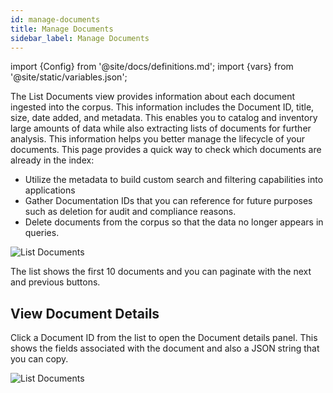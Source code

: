 ```yaml
---
id: manage-documents
title: Manage Documents
sidebar_label: Manage Documents
---
```


import {Config} from '@site/docs/definitions.md';
import {vars} from '@site/static/variables.json';

The List Documents view provides information about each document ingested into 
the corpus. This information includes the Document ID, title, size, date 
added, and metadata. This enables you to catalog and inventory large amounts 
of data while also extracting lists of documents for further analysis. This 
information helps you better manage the lifecycle of your documents. This page 
provides a quick way to check which documents are already in the index:

* Utilize the metadata to build custom search and filtering capabilities 
  into applications
* Gather Documentation IDs that you can reference for future purposes
  such as deletion for audit and compliance reasons.
* Delete documents from the corpus so that the data no longer appears in 
  queries.


![List Documents](/img/list_documents.png)

The list shows the first 10 documents and you can paginate with the next and 
previous buttons.


## View Document Details

Click a Document ID from the list to open the Document details panel. This 
shows the fields associated with the document and also a JSON string that 
you can copy.

![List Documents](/img/list_document_details.png)

